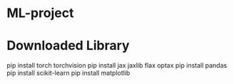 # ML-project

# Downloaded Library
pip install torch torchvision
pip install jax jaxlib flax optax
pip install pandas
pip install scikit-learn
pip install matplotlib